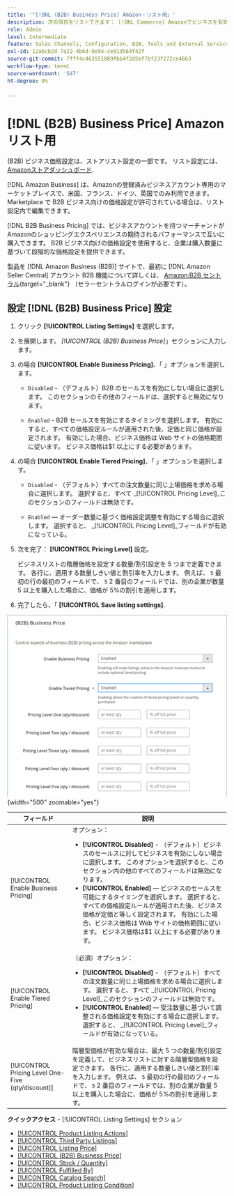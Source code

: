 ```yaml
---
title: '"[!DNL (B2B) Business Price] Amazon・リスト用」'
description: 次の項目をリストできます： [!DNL Commerce] Amazonでビジネスを有効にして、Amazonビジネス (B2B) サイトに製品を保存する [!DNL Seller Central] アカウント
role: Admin
level: Intermediate
feature: Sales Channels, Configuration, B2B, Tools and External Services, Merchandising, Integration
exl-id: 12a6cb2d-7a22-4b6d-9e94-ce91d564f42f
source-git-commit: 7fff4c463551089fb64f2d5bf7bf23f272ce4663
workflow-type: tm+mt
source-wordcount: '547'
ht-degree: 0%

---
```


# [!DNL (B2B) Business Price] Amazonリスト用

(B2B) ビジネス価格設定は、ストアリスト設定の一部です。 リスト設定には、 [Amazonストアダッシュボード](./amazon-store-dashboard.md).

[!DNL Amazon Business] は、Amazonの登録済みビジネスアカウント専用のマーケットプレイスで、米国、フランス、ドイツ、英国でのみ利用できます。 Marketplace で B2B ビジネス向けの価格設定が許可されている場合は、リスト設定内で編集できます。

[!DNL B2B Business Pricing] では、ビジネスアカウントを持つマーチャントがAmazonのショッピングエクスペリエンスの期待されるパフォーマンスで互いに購入できます。 B2B ビジネス向けの価格設定を使用すると、企業は購入数量に基づいて段階的な価格設定を提供できます。

製品を [!DNL Amazon Business (B2B)] サイトで、最初に [!DNL Amazon Seller Central] アカウント B2B 機能について詳しくは、 [Amazon:B2B セントラル](https://sellercentral.amazon.com/gp/help/G202161480/){target="_blank"} （セラーセントラルログインが必要です）。

## 設定 [!DNL (B2B) Business Price] 設定

1. クリック **[!UICONTROL Listing Settings]** を選択します。

1. を展開します。 _[!UICONTROL (B2B) Business Price]_」セクションに入力します。

1. の場合 **[!UICONTROL Enable Business Pricing]**、「 」オプションを選択します。

   - `Disabled` - （デフォルト）B2B のセールスを有効にしない場合に選択します。 このセクションのその他のフィールドは、選択すると無効になります。

   - `Enabled` - B2B セールスを有効にするタイミングを選択します。 有効にすると、すべての価格設定ルールが適用された後、定価と同じ価格が設定されます。 有効にした場合、ビジネス価格は Web サイトの価格範囲に従います。 ビジネス価格は$1 以上にする必要があります。

1. の場合 **[!UICONTROL Enable Tiered Pricing]**、「 」オプションを選択します。

   - `Disabled` - （デフォルト）すべての注文数量に同じ上場価格を求める場合に選択します。 選択すると、すべて _[!UICONTROL Pricing Level]_このセクションのフィールドは無効です。

   - `Enabled`  — オーダー数量に基づく価格設定調整を有効にする場合に選択します。 選択すると、 _[!UICONTROL Pricing Level]_フィールドが有効になっている。

1. 次を完了： **[!UICONTROL Pricing Level]** 設定。

   ビジネスリストの階層価格を設定する数量/割引設定を 5 つまで定義できます。 各行に、適用する数量しきい値と割引率を入力します。 例えば、 `5` 最初の行の最初のフィールドで、 `5` 2 番目のフィールドでは、別の企業が数量 5 以上を購入した場合に、価格が 5%の割引を適用します。

1. 完了したら、「 **[!UICONTROL Save listing settings]**.

![Amazon Business Pricing (B2B)](assets/amazon-business-pricing.png){width="500" zoomable="yes"}

| フィールド | 説明 |
|----------------------------------------------------|------------------------------------------------------------------------------------------------------------------------------------------------------------------------------------------------------------------------------------------------------------------------------------------------------------------------------------------------------------------------------------------------------------------------------------------------------------------------------------------------------------------------|
| [!UICONTROL Enable Business Pricing] | オプション： <ul><li>**[!UICONTROL Disabled]** - （デフォルト）ビジネスのセールスに対してビジネスを有効にしない場合に選択します。 このオプションを選択すると、このセクション内の他のすべてのフィールドは無効になります。</li><li>**[!UICONTROL Enabled]**  — ビジネスのセールスを可能にするタイミングを選択します。 選択すると、すべての価格設定ルールが適用された後、ビジネス価格が定価と等しく設定されます。 有効にした場合、ビジネス価格は Web サイトの価格範囲に従います。 ビジネス価格は$1 以上にする必要があります。</li></ul> |
| [!UICONTROL Enable Tiered Pricing] | （必須）オプション： <ul><li>**[!UICONTROL Disabled]** - （デフォルト）すべての注文数量に同じ上場価格を求める場合に選択します。 選択すると、すべて _[!UICONTROL Pricing Level]_このセクションのフィールドは無効です。</li><li>**[!UICONTROL Enabled]**  — 受注数量に基づいて調整される価格設定を有効にする場合に選択します。 選択すると、 _[!UICONTROL Pricing Level]_フィールドが有効になっている。</li></ul> |
| [!UICONTROL Pricing Level One-Five (qty/discount)] | 階層型価格が有効な場合は、最大 5 つの数量/割引設定を定義して、ビジネスリストに対する階層型価格を設定できます。 各行に、適用する数量しきい値と割引率を入力します。 例えば、 `5` 最初の行の最初のフィールドで、 `5` 2 番目のフィールドでは、別の企業が数量 5 以上を購入した場合に、価格が 5%の割引を適用します。 |

**クイックアクセス** - [!UICONTROL Listing Settings] セクション

- [[!UICONTROL Product Listing Actions]](./product-listing-actions.md)
- [[!UICONTROL Third Party Listings]](./third-party-listing-settings.md)
- [[!UICONTROL Listing Price]](./listing-price.md)
- [[!UICONTROL (B2B) Business Price]](./business-pricing.md)
- [[!UICONTROL Stock / Quantity]](./stock-quantity.md)
- [[!UICONTROL Fulfilled By]](./fulfilled-by.md)
- [[!UICONTROL Catalog Search]](./catalog-search.md)
- [[!UICONTROL Product Listing Condition]](./product-listing-condition.md)

